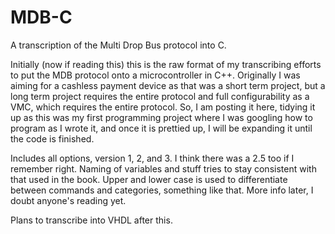 # MDB-C
A transcription of the Multi Drop Bus protocol into C.

Initially (now if reading this) this is the raw format of my transcribing efforts to put the MDB protocol onto a microcontroller in C++.  Originally I was aiming for a cashless payment device as that was a short term project, but a long term project requires the entire protocol and full configurability as a VMC, which requires the entire protocol.  So, I am posting it here, tidying it up as this was my first programming project where I was googling how to program as I wrote it, and once it is prettied up, I will be expanding it until the code is finished.

Includes all options, version 1, 2, and 3.  I think there was a 2.5 too if I remember right.
Naming of variables and stuff tries to stay consistent with that used in the book.
Upper and lower case is used to differentiate between commands and categories, something like that.
More info later, I doubt anyone's reading yet.

Plans to transcribe into VHDL after this.
